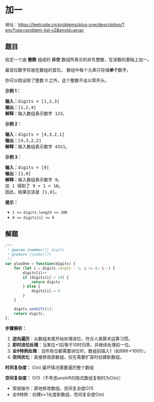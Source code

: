 # 加一

地址：https://leetcode.cn/problems/plus-one/description/?envType=problem-list-v2&envId=array


## 题目

给定一个由 **整数** 组成的 **非空** 数组所表示的非负整数，在该数的基础上加一。

最高位数字存放在数组的首位， 数组中每个元素只存储**单个**数字。

你可以假设除了整数 0 之外，这个整数不会以零开头。

**示例 1：**

<pre><strong>输入：</strong>digits = [1,2,3]
<strong>输出：</strong>[1,2,4]
<strong>解释：</strong>输入数组表示数字 123。
</pre>

**示例 2：**

<pre><strong>输入：</strong>digits = [4,3,2,1]
<strong>输出：</strong>[4,3,2,2]
<strong>解释：</strong>输入数组表示数字 4321。
</pre>

**示例 3：**

<pre><strong>输入：</strong>digits = [9]
<strong>输出：</strong>[1,0]
<strong>解释：</strong>输入数组表示数字 9。
加 1 得到了 9 + 1 = 10。
因此，结果应该是 [1,0]。
</pre>

**提示：**

* `1 <= digits.length <= 100`
* `0 <= digits[i] <= 9`


## 解题

```js
/**
 * @param {number[]} digits
 * @return {number[]}
 */
var plusOne = function(digits) {
    for (let i = digits.length - 1; i >= 0; i--) {
        digits[i]++
        if (digits[i] < 10) {
            return digits
        } else {
            digits[i] = 0
        }
    }

    digits.unshift(1);
    return digits;
};
```


**步骤解析：**

1. **逆向遍历**：从数组末尾开始处理进位，符合人类算术运算习惯。
2. **即时进位处理**：当某位+1后等于10时归零，并继续处理前一位。
3. **全9特例处理**：当所有位都需要进位时，数组前插入1（如999→1000）。
4. **空间优化**：直接修改原数组，仅在需要扩容时创建新数组。

**时间复杂度：** O(n) 最坏情况需要遍历整个数组

**空间复杂度：** O(1)（不考虑unshift的隐式数组复制时为O(n)）

* 常规操作：原地修改数组，空间复杂度O(1)
* 全9特例：创建n+1长度新数组，空间复杂度O(n)
